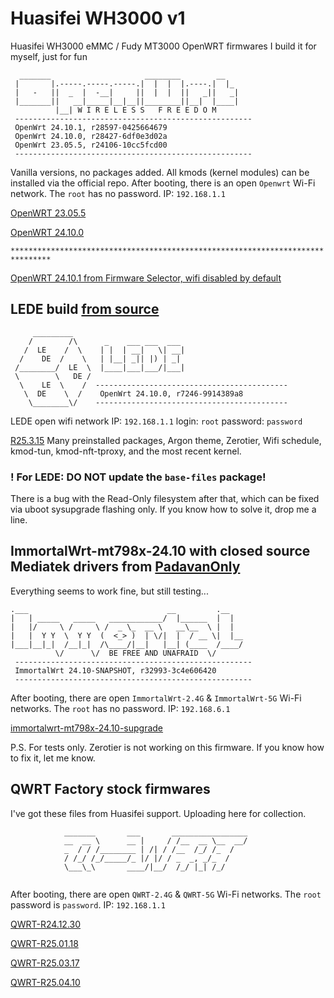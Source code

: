 # Huasifei WH3000 v1
Huasifei WH3000 eMMC / Fudy MT3000 OpenWRT firmwares
I build it for myself, just for fun

```
  _______                     ________        __
 |       |.-----.-----.-----.|  |  |  |.----.|  |_
 |   -   ||  _  |  -__|     ||  |  |  ||   _||   _|
 |_______||   __|_____|__|__||________||__|  |____|
          |__| W I R E L E S S   F R E E D O M
 -----------------------------------------------------
 OpenWrt 24.10.1, r28597-0425664679
 OpenWrt 24.10.0, r28427-6df0e3d02a
 OpenWrt 23.05.5, r24106-10cc5fcd00
 -----------------------------------------------------
```

Vanilla versions, no packages added. All kmods (kernel modules) can be installed via the official repo.
After booting, there is an open `Openwrt` Wi-Fi network. The `root` has no password. IP: `192.168.1.1`

[OpenWRT 23.05.5](https://github.com/fildunsky/Fudy-MT3000/raw/refs/heads/main/OpenWRT%2023.05.5/openwrt-23.05.5-mediatek-filogic-huasifei_wh3000-emmc-squashfs-sysupgrade.bin)

[OpenWRT 24.10.0](https://github.com/fildunsky/Fudy-MT3000/raw/refs/heads/main/OpenWRT%2024.10.0/openwrt-24.10.0-mediatek-filogic-huasifei_wh3000-emmc-squashfs-sysupgrade.bin)

`*******************************************************************************`

[OpenWRT 24.10.1 from Firmware Selector, wifi disabled by default](https://github.com/fildunsky/Fudy-MT3000/raw/refs/heads/main/OpenWRT%2024.10.1/openwrt-24.10.1-mediatek-filogic-huasifei_wh3000-squashfs-sysupgrade.bin)

## LEDE build [from source](https://github.com/coolsnowwolf/lede)

```
     _________
    /        /\      _    ___ ___  ___
   /  LE    /  \    | |  | __|   \| __|
  /    DE  /    \   | |__| _|| |) | _|
 /________/  LE  \  |____|___|___/|___|
 \        \   DE /
  \    LE  \    /  -------------------------------------------
   \  DE    \  /    OpenWrt 24.10.0, r7246-9914389a8
    \________\/    -------------------------------------------

```

LEDE open wifi network
IP: `192.168.1.1`
login: `root`
password: `password`

[R25.3.15](https://github.com/fildunsky/Fudy-MT3000/raw/refs/heads/main/LEDE%2025.3.15/openwrt-mediatek-filogic-huasifei_wh3000-emmc-squashfs-sysupgrade.bin)
Many preinstalled packages, Argon theme, Zerotier, Wifi schedule, kmod-tun, kmod-nft-tproxy, and the most recent kernel.

### ! For LEDE: DO NOT update the `base-files` package!
There is a bug with the Read-Only filesystem after that, which can be fixed via uboot sysupgrade flashing only. If you know how to solve it, drop me a line.

## ImmortalWrt-mt798x-24.10 with closed source Mediatek drivers from [PadavanOnly](https://github.com/padavanonly/immortalwrt-mt798x-24.10)

Everything seems to work fine, but still testing...

```
.___                               __         .__
|   | _____   _____   ____________/  |______  |  |
|   |/     \ /     \ /  _ \_  __ \   __\__  \ |  |
|   |  Y Y  \  Y Y  (  <_> )  | \/|  |  / __ \|  |__
|___|__|_|  /__|_|  /\____/|__|   |__| (____  /____/
          \/      \/  BE FREE AND UNAFRAID  \/
 -----------------------------------------------------
 ImmortalWrt 24.10-SNAPSHOT, r32993-3c4e606420
 -----------------------------------------------------
```
After booting, there are open `ImmortalWrt-2.4G` & `ImmortalWrt-5G` Wi-Fi networks. The `root` has no password. IP: `192.168.6.1`

[immortalwrt-mt798x-24.10-supgrade](https://github.com/fildunsky/Fudy-MT3000/raw/refs/heads/main/immortalwrt-mt798x-24.10%20PadavanOnly/immortalwrt-mediatek-mt7981-huasifei_wh3000-emmc-squashfs-sysupgrade.bin)

P.S. For tests only. Zerotier is not working on this firmware. If you know how to fix it, let me know.

## QWRT Factory stock firmwares
I've got these files from Huasifei support. Uploading here for collection.

```
            _______       ___       _________________
            __  __ \      __ |     / /__  __ \__  __/
            _  / / /________ | /| / /__  /_/ /_  /
            / /_/ /_/_____/_ |/ |/ / _  _, _/_  /
            \___\_\       ____/|__/  /_/ |_| /_/
 
```
After booting, there are open `QWRT-2.4G` & `QWRT-5G` Wi-Fi networks. The `root` password is `password`. IP: `192.168.1.1`

[QWRT-R24.12.30](https://github.com/fildunsky/Fudy-MT3000/raw/refs/heads/main/QWRT%20Factory%20Stock/QWRT-R24.12.30-mediatek-mt7981-mt7981-huasifei-wh3000-emmc-squashfs-sysupgrade.bin)

[QWRT-R25.01.18](https://github.com/fildunsky/Fudy-MT3000/raw/refs/heads/main/QWRT%20Factory%20Stock/QWRT-R25.01.18-mediatek-mt7981-mt7981-huasifei-wh3000-emmc-squashfs-sysupgrade.bin)

[QWRT-R25.03.17](https://github.com/fildunsky/Fudy-MT3000/raw/refs/heads/main/QWRT%20Factory%20Stock/QWRT-R25.03.17-mediatek-mt7981-mt7981-huasifei-wh3000-emmc-squashfs-sysupgrade.bin)

[QWRT-R25.04.10](https://github.com/fildunsky/Fudy-MT3000/raw/refs/heads/main/QWRT%20Factory%20Stock/QWRT-R25.04.10-mediatek-mt7981-mt7981-huasifei-wh3000-emmc-squashfs-sysupgrade.bin)
